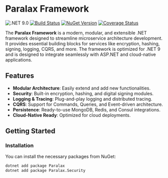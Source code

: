 # Paralax Framework

![.NET 9.0](https://img.shields.io/badge/.NET-9.0-blueviolet?logo=dotnet)
[![Build Status](https://github.com/yourusername/paralax-framework/actions/workflows/build-test-pack.yml/badge.svg)](https://github.com/yourusername/paralax-framework/actions)
[![NuGet Version](https://img.shields.io/nuget/v/Paralax.svg?style=flat)](https://www.nuget.org/packages/Paralax.Framework/)
[![Coverage Status](https://codecov.io/gh/itsharppro/Paralax/graph/badge.svg?token=VKEPZNVTOF)](https://codecov.io/gh/itsharppro/Paralax)

The **Paralax Framework** is a modern, modular, and extensible .NET framework designed to streamline microservice architecture development. It provides essential building blocks for services like encryption, hashing, signing, logging, CQRS, and more. The framework is optimized for .NET 9 and is designed to integrate seamlessly with ASP.NET and cloud-native applications.

## Features

- **Modular Architecture**: Easily extend and add new functionalities.
- **Security**: Built-in encryption, hashing, and digital signing modules.
- **Logging & Tracing**: Plug-and-play logging and distributed tracing.
- **CQRS**: Support for Commands, Queries, and Event-driven architecture.
- **Persistence**: Ready-to-use MongoDB, Redis, and Consul integrations.
- **Cloud-Native Ready**: Optimized for cloud deployments.

## Getting Started

### Installation

You can install the necessary packages from NuGet:

```bash
dotnet add package Paralax
dotnet add package Paralax.Security
